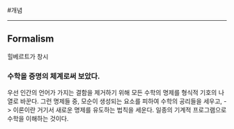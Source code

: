 #개념

---


## Formalism


힐베르트가 창시

### 수학을 **증명의 체계**로써 보았다.

우선 인간의 언어가 가지는 결함을 제거하기 위해
모든 수학의 명제를 형식적 기호의 나열로 바꾼다.
그런 명제들 중, 모순이 생성되는 요소를 피하여 수학의 공리들을 세우고,
-> 이론이란
거기서 새로운 명제를 유도하는 법칙을 세운다. 
일종의 기계적 프로그램으로 수학을 이해하는 것이다.


